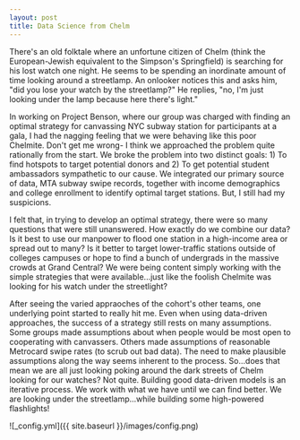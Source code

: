 ```yaml
---
layout: post
title: Data Science from Chelm
---
```


There's an old folktale where an unfortune citizen of Chelm (think the European-Jewish equivalent to the Simpson's Springfield) is searching for his lost watch one night. He seems to be spending an inordinate amount of time looking around a streetlamp. An onlooker notices this and asks him, "did you lose your watch by the streetlamp?" He replies, "no, I'm just looking under the lamp because here there's light."

In working on Project Benson, where our group was charged with finding an optimal strategy for canvassing NYC subway station for participants at a gala, I had the nagging feeling that we were behaving like this poor Chelmite. Don't get me wrong- I think we approached the problem quite rationally from the start. We broke the problem into two distinct goals: 1) To find hotspots to target potential donors and 2) To get potential student ambassadors sympathetic to our cause. We integrated our primary source of data, MTA subway swipe records, together with income demographics and college enrollment to identify optimal target stations. But, I still had my suspicions.

I felt that, in trying to develop an optimal strategy, there were so many questions that were still unanswered. How exactly do we combine our data? Is it best to use our manpower to flood one station in a high-income area or spread out to many? Is it better to target lower-traffic stations outside of colleges campuses or hope to find a bunch of undergrads in the massive crowds at Grand Central? We were being content simply working with the simple strategies that were available...just like the foolish Chelmite was looking for his watch under the streetlight? 

After seeing the varied appraoches of the cohort's other teams, one underlying point started to really hit me. Even when using data-driven approaches, the success of a strategy still rests on many assumptions. Some groups made assumptions about when people would be most open to cooperating with canvassers. Others made assumptions of reasonable Metrocard swipe rates (to scrub out bad data). The need to make plausible assumptions along the way seems inherent to the process. So...does that mean we are all just looking poking around the dark streets of Chelm looking for our watches? Not quite. Building good data-driven models is an iterative process. We work with what we have until we can find better. We are looking under the streetlamp...while building some high-powered flashlights!    

![_config.yml]({{ site.baseurl }}/images/config.png)

